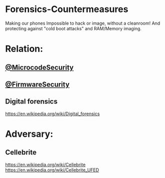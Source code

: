 # Forensics-Countermeasures
Making our phones Impossible to hack or image, without a cleanroom! And protecting against "cold boot attacks" and RAM/Memory imaging.

# Relation:
## [@MicrocodeSecurity](https://github.com/MicrocodeSecurity)
## [@FirmwareSecurity]()
## Digital forensics
https://en.wikipedia.org/wiki/Digital_forensics

# Adversary:
## Cellebrite
https://en.wikipedia.org/wiki/Cellebrite
https://en.wikipedia.org/wiki/Cellebrite_UFED
